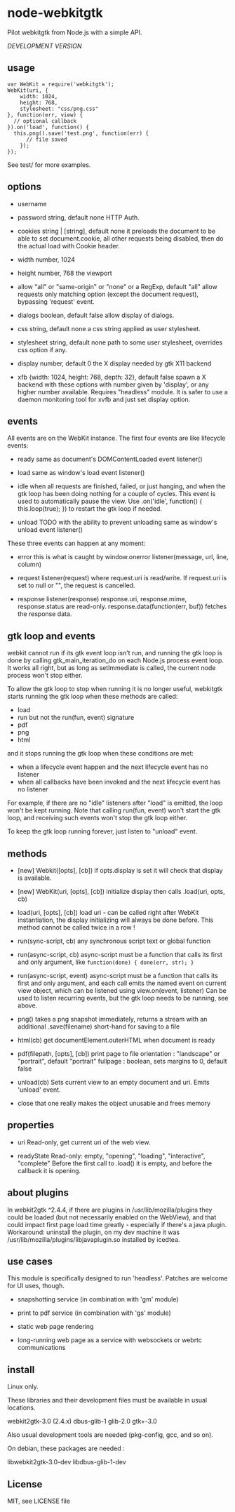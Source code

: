 node-webkitgtk
==============

Pilot webkitgtk from Node.js with a simple API.

*DEVELOPMENT VERSION*


usage
-----

```
var WebKit = require('webkitgtk');
WebKit(uri, {
	width: 1024,
	height: 768,
	stylesheet: "css/png.css"
}, function(err, view) {
  // optional callback
}).on('load', function() {
  this.png().save('test.png', function(err) {
	  // file saved
	});
});
```

See test/ for more examples.


options
-------

- username
- password
  string, default none
  HTTP Auth.

- cookies
  string | [string], default none
	it preloads the document to be able to set document.cookie, all other
	requests being disabled, then do the actual load with Cookie header.

- width
  number, 1024
- height
	number, 768
	the viewport

- allow
  "all" or "same-origin" or "none" or a RegExp, default "all"
	allow requests only matching option (except the document request),
	bypassing 'request' event.

- dialogs
  boolean, default false
	allow display of dialogs.

- css
	string, default none
	a css string applied as user stylesheet.

- stylesheet
	string, default none
	path to some user stylesheet, overrides css option if any.

- display
	number, default 0
	the X display needed by gtk X11 backend

- xfb
	{width: 1024, height: 768, depth: 32}, default false
	spawn a X backend with these options with number given by 'display',
	or any higher number available.
	Requires "headless" module.
	It is safer to use a daemon monitoring tool for xvfb and just
	set display option.


events
------

All events are on the WebKit instance.
The first four events are like lifecycle events:

* ready
  same as document's DOMContentLoaded event
	listener()

* load
  same as window's load event
	listener()

* idle
  when all requests are finished, failed, or just hanging, and when the
	gtk loop has been doing nothing for a couple of cycles.
	This event is used to automatically pause the view.
	Use .on('idle', function() { this.loop(true); }) to restart the gtk
	loop if needed.

* unload TODO with the ability to prevent unloading
  same as window's unload event
	listener()


These three events can happen at any moment:

* error
  this is what is caught by window.onerror
	listener(message, url, line, column)

* request
  listener(request) where request.uri is read/write.
	If request.uri is set to null or "", the request is cancelled.

* response
  listener(response)
	response.uri, response.mime, response.status are read-only.
	response.data(function(err, buf)) fetches the response data.


gtk loop and events
-------------------

webkit cannot run if its gtk event loop isn't run, and running the gtk
loop is done by calling gtk_main_iteration_do on each Node.js process
event loop. It works all right, but as long as setImmediate is called,
the current node process won't stop either.

To allow the gtk loop to stop when running it is no longer useful,
webkitgtk starts running the gtk loop when these methods are called:

* load
* run but not the run(fun, event) signature
* pdf
* png
* html

and it stops running the gtk loop when these conditions are met:

* when a lifecycle event happen and the next lifecycle event has no
  listener
* when all callbacks have been invoked and the next lifecycle event
  has no listener

For example, if there are no "idle" listeners after "load" is emitted,
the loop won't be kept running.
Note that calling run(fun, event) won't start the gtk loop, and receiving
such events won't stop the gtk loop either.

To keep the gtk loop running forever, just listen to "unload" event.


methods
-------

* [new] Webkit([opts], [cb])
  if opts.display is set it will check that display is available.

* [new] WebKit(uri, [opts], [cb])
	initialize display then calls .load(uri, opts, cb)

* load(uri, [opts], [cb])
  load uri - can be called right after WebKit instantiation, the
	display initializing will always be done before.
	This method cannot be called twice in a row !

* run(sync-script, cb)
  any synchronous script text or global function

* run(async-script, cb)
  async-script must be a function that calls its first and only argument,
	like `function(done) { done(err, str); }`

* run(async-script, event)
	async-script must be a function that calls its first and only argument,
	and each call emits the named event on current view object, which can
	be listened using view.on(event, listener)
	Can be used to listen recurring events, but the gtk loop needs to be
	running, see above.

* png()
  takes a png snapshot immediately, returns a stream with an additional
	.save(filename) short-hand for saving to a file

* html(cb)
  get documentElement.outerHTML when document is ready

* pdf(filepath, [opts], [cb])
  print page to file
	orientation : "landscape" or "portrait", default "portrait"
	fullpage : boolean, sets margins to 0, default false

* unload(cb)
  Sets current view to an empty document and uri.
	Emits 'unload' event.

* close
	that one really makes the object unusable and frees memory


properties
----------

* uri
  Read-only, get current uri of the web view.

* readyState
  Read-only: empty, "opening", "loading", "interactive", "complete"
	Before the first call to .load() it is empty, and before the callback
	it is opening.


about plugins
-------------

In webkit2gtk ^2.4.4, if there are plugins in
/usr/lib/mozilla/plugins
they could be loaded (but not necessarily enabled on the WebView),
and that could impact first page load time greatly - especially if
there's a java plugin.
Workaround: uninstall the plugin, on my dev machine it was
/usr/lib/mozilla/plugins/libjavaplugin.so installed by icedtea.


use cases
---------

This module is specifically designed to run 'headless'.
Patches are welcome for UI uses, though.

* snapshotting service (in combination with 'gm' module)

* print to pdf service (in combination with 'gs' module)

* static web page rendering

* long-running web page as a service with websockets or webrtc
  communications


install
-------

Linux only.

These libraries and their development files must be available in usual
locations.

webkit2gtk-3.0 (2.4.x)
dbus-glib-1
glib-2.0
gtk+-3.0

Also usual development tools are needed (pkg-config, gcc, and so on).

On debian, these packages are needed :

libwebkit2gtk-3.0-dev
libdbus-glib-1-dev

License
-------

MIT, see LICENSE file

